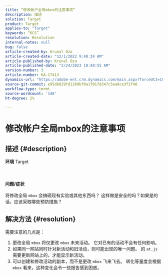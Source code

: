 ```yaml
---
title: “修改帐户全局mbox的注意事项”
description: 描述
solution: Target
product: Target
applies-to: "Target"
keywords: “KCS”
resolution: Resolution
internal-notes: null
bug: false
article-created-by: Krunal Oza
article-created-date: "12/1/2022 9:40:34 AM"
article-published-by: Krunal Oza
article-published-date: "2/24/2023 10:48:55 AM"
version-number: 3
article-number: KA-17413
dynamics-url: "https://adobe-ent.crm.dynamics.com/main.aspx?forceUCI=1&pagetype=entityrecord&etn=knowledgearticle&id=0ee0562d-5c71-ed11-9561-6045bd006a22"
source-git-commit: e95d6829fd1269bf0a1f0178347c5ea8ce3f2f48
workflow-type: tm+mt
source-wordcount: '148'
ht-degree: 2%

---
```


# 修改帐户全局mbox的注意事项

## 描述 {#description}

<b>环境</b>
Target
<br><br> <br><br><b>问题/症状</b><br><br>将修改全局 `mbox` 会搞砸现有实验或其他东西吗？ 这样做是安全的吗？如果是的话，应该采取哪些预防措施？<br>

## 解决方法 {#resolution}


需要注意的几点是：

1. 更改全局 `mbox` 将仅更改 `mbox` 未来活动。 它对已有的活动不会有任何影响。
2. 如果同一网站同时针对新活动和旧活动，则可能出现的唯一问题。 的 `at.js` 需要更新网站上的，才能显示新活动。
3. 可以创建和修改活动的副本，而不是更改 `mbox` 飞来飞去。 转化等量度会根据 `mbox` 看来，这种变化会令一些报告感到困惑。

